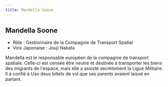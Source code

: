```yaml
---
title: Mandella Soone
---
```


Mandella Soone
--------------



* Rôle : Gestionnaire de la Compagnie de Transport Spatial
* Voix Japonaise : Jouji Nakata


Mandella est le responsable européen de la compagnie de transport spatiale. Celle-ci est censée être neutre et destinée à transporter les biens des migrants de l'espace, mais elle a assisté secrètement la Ligue Militaire. Il a confié à Uso deux billets de vol que ses parents avaient laissé en partant. 



